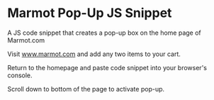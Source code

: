 # Marmot Pop-Up JS Snippet
A JS code snippet that creates a pop-up box on the home page of Marmot.com

Visit www.marmot.com and add any two items to your cart.

Return to the homepage and paste code snippet into your browser's console.

Scroll down to bottom of the page to activate pop-up.
